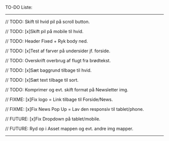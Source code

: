 TO-DO Liste:

________________________________________________________________________________

// TODO: Skift til hvid pil på scroll button.

// TODO: [x]Skift pil på mobile til hvid.

// TODO: Header Fixed + Ryk body ned.

// TODO: [x]Test af farver på undersider jf. forside.

// TODO: Overskrift overbrug af flugt fra brødtekst.

// TODO: [x]Sæt baggrund tilbage til hvid.

// TODO: [x]Sæt text tilbage til sort.

// TODO: Komprimer og evt. skift format på Newsletter img.

// FIXME: [x]Fix logo = Link tilbage til Forside/News.

// FIXME: [x]Fix News Pop Up = Lav den responsiv til tablet/phone.

// FUTURE: [x]Fix Dropdown på tablet/mobile.

// FUTURE: Ryd op i Asset mappen og evt. andre img mapper.



________________________________________________________________________________

